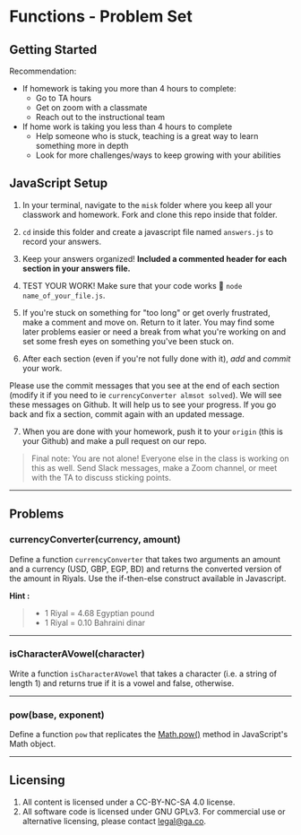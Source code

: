 # Functions - Problem Set

## Getting Started

Recommendation: 
- If homework is taking you more than 4 hours to complete:
    - Go to TA hours
    - Get on zoom with a classmate
    - Reach out to the instructional team
- If home work is taking you less than 4 hours to complete
    - Help someone who is stuck, teaching is a great way to learn something more in depth
    - Look for more challenges/ways to keep growing with your abilities
    
    
##  JavaScript Setup

1) In your terminal, navigate to the `misk` folder where you keep all your classwork and homework. Fork and clone this repo inside that folder.

2) `cd` inside this folder and create a javascript file named `answers.js` to record your answers.

3) Keep your answers organized! **Included a commented header for each section in your answers file.**

4) TEST YOUR WORK! Make sure that your code works
:elephant: `node name_of_your_file.js`.

5) If you're stuck on something for "too long" or get overly frustrated, make a comment and move on. Return to it later. You may find some later problems easier or need a break from what you're working on and set some fresh eyes on something you've been stuck on.

6) After each section (even if you're not fully done with it), *add* and *commit* your work.

Please use the commit messages that you see at the end of each section (modify it if you need to ie `currencyConverter almsot solved`). We will see these messages on Github. It will help us to see your progress. If you go back and fix a section, commit again with an updated message.

7) When you are done with your homework, push it to your `origin` (this is your Github) and make a pull request on our repo.

>Final note: You are not alone! Everyone else in the class is working on this as well. Send Slack messages, make a Zoom channel, or meet with the TA to discuss sticking points.

---

## Problems

### currencyConverter(currency, amount)

Define a function `currencyConverter` that takes two arguments an amount and a currency (USD, GBP, EGP, BD) and returns the converted version of the amount in Riyals. Use the if-then-else construct available in Javascript.

**Hint :**
> - 1 Riyal = 4.68 Egyptian pound 
> - 1 Riyal = 0.10 Bahraini dinar

---

### isCharacterAVowel(character)

Write a function `isCharacterAVowel` that takes a character (i.e. a string of length 1) and returns true if it is a vowel and false, otherwise.

---

### pow(base, exponent)

Define a function `pow` that replicates the [Math.pow()](https://developer.mozilla.org/en-US/docs/Web/JavaScript/Reference/Global_Objects/Math/pow) method in JavaScript's Math object.

---

## Licensing
1. All content is licensed under a CC-BY-NC-SA 4.0 license.
2. All software code is licensed under GNU GPLv3. For commercial use or alternative licensing, please contact legal@ga.co.